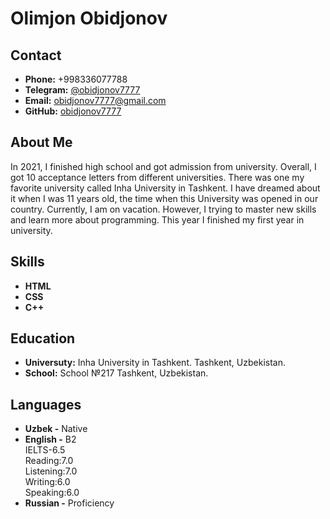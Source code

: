 Olimjon Obidjonov
=====

Contact
---
- __Phone:__ +998336077788
- __Telegram:__ [@obidjonov7777](https://t.me/obidjonov7777)
- __Email:__ obidjonov7777@gmail.com
- __GitHub:__ [obidjonov7777](https://github.com/obidjonov7777)

About Me
---
<p>In 2021, I finished high school and got admission from university. Overall, I got 10 acceptance letters from different universities.
There was one my favorite university called Inha University in Tashkent. I have dreamed about it when I was 11 years old, 
the time when this University was opened in our country. 
Currently, I am on vacation. However, I trying to master new skills and learn more about programming.
This year I finished my first year in university. </p>

Skills
---
- __HTML__
- __CSS__
- __C++__

Education
---
- __Universuty:__ Inha University in Tashkent. Tashkent, Uzbekistan.
- __School:__ School №217 Tashkent, Uzbekistan.

Languages
---
- __Uzbek -__ Native
- __English -__ B2
 <br>IELTS-6.5
 <br>Reading:7.0
 <br>Listening:7.0
 <br>Writing:6.0
 <br>Speaking:6.0
- __Russian -__ Proficiency



